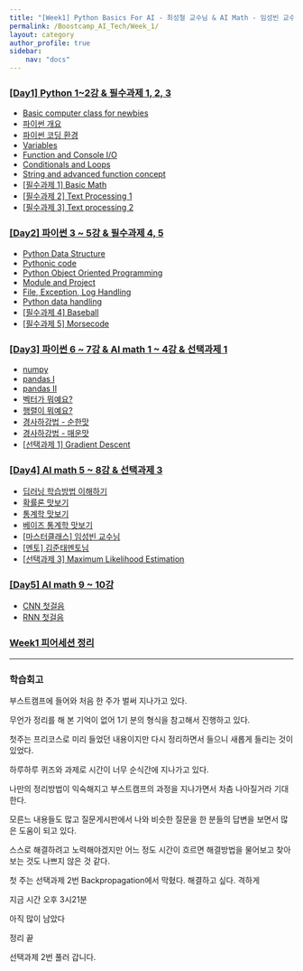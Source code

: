 ```yaml
---
title: "[Week1] Python Basics For AI - 최성철 교수님 & AI Math - 임성빈 교수님"
permalink: /Boostcamp_AI_Tech/Week_1/
layout: category
author_profile: true
sidebar:
    nav: "docs"
---
```


### [[Day1] Python 1~2강 & 필수과제 1, 2, 3](https://raki-1203.github.io/boostcamp_ai_tech/week_1/README/)

- [Basic computer class for newbies](https://raki-1203.github.io/boostcamp_ai_tech/week_1/01.-Basic-computer-class-for-newbies/)
- [파이썬 개요](https://raki-1203.github.io/boostcamp_ai_tech/week_1/02.-python-summary/)
- [파이썬 코딩 환경](https://raki-1203.github.io/boostcamp_ai_tech/week_1/03.-python-coding-environment/)
- [Variables](https://raki-1203.github.io/boostcamp_ai_tech/week_1/04.-Variables/)
- [Function and Console I/O](https://raki-1203.github.io/boostcamp_ai_tech/week_1/05.-Function-and-Console-IO/)
- [Conditionals and Loops](https://raki-1203.github.io/boostcamp_ai_tech/week_1/06.-Conditionals-and-Loops/)
- [String and advanced function concept](https://raki-1203.github.io/boostcamp_ai_tech/week_1/07.-String-and-advanced-function-concept/)
- [[필수과제 1] Basic Math](https://raki-1203.github.io/boostcamp_ai_tech/week_1/README/)
- [[필수과제 2] Text Processing 1](https://raki-1203.github.io/boostcamp_ai_tech/week_1/Assignment-1-Basic-Math/)
- [[필수과제 3] Text processing 2](https://raki-1203.github.io/boostcamp_ai_tech/week_1/Assignment-1-Basic-Math/)

### [[Day2] 파이썬 3 ~ 5강 & 필수과제 4, 5](https://raki-1203.github.io/boostcamp_ai_tech/week_1/README/)

- [Python Data Structure](https://raki-1203.github.io/boostcamp_ai_tech/week_1/01.-Python-Data-Structure/)
- [Pythonic code](https://raki-1203.github.io/boostcamp_ai_tech/week_1/02.-Pythonic-code/)
- [Python Object Oriented Programming](https://raki-1203.github.io/boostcamp_ai_tech/week_1/03.-Python-Object-Oriented-Programming/)
- [Module and Project](https://raki-1203.github.io/boostcamp_ai_tech/week_1/04.-Module-and-Project/)
- [File, Exception, Log Handling](https://raki-1203.github.io/boostcamp_ai_tech/week_1/05.-File_Exception_Log-Handling/)
- [Python data handling](https://raki-1203.github.io/boostcamp_ai_tech/week_1/06.-Python-data-handling/)
- [[필수과제 4] Baseball](https://raki-1203.github.io/boostcamp_ai_tech/week_1/Assignment-4-Baseball/)
- [[필수과제 5] Morsecode](https://raki-1203.github.io/boostcamp_ai_tech/week_1/Assignment-5-Morsecode/)

### [[Day3] 파이썬 6 ~ 7강 & AI math 1 ~ 4강 & 선택과제 1](https://raki-1203.github.io/boostcamp_ai_tech/week_1/README/)

- [numpy](https://raki-1203.github.io/boostcamp_ai_tech/week_1/01.-numpy/)
- [pandas I](https://raki-1203.github.io/boostcamp_ai_tech/week_1/02.-pandas-I/)
- [pandas II](https://raki-1203.github.io/boostcamp_ai_tech/week_1/03.-pandas-II/)
- [벡터가 뭐예요?](https://raki-1203.github.io/boostcamp_ai_tech/week_1/04.-What-is-vector/)
- [행렬이 뭐예요?](https://raki-1203.github.io/boostcamp_ai_tech/week_1/05.-What-is-matrix/)
- [경사하강법 - 순한맛](https://raki-1203.github.io/boostcamp_ai_tech/week_1/06.-gradient-descent-mild/)
- [경사하강법 - 매운맛](https://raki-1203.github.io/boostcamp_ai_tech/week_1/06.-gradient-descent-mild/)
- [[선택과제 1] Gradient Descent](https://raki-1203.github.io/boostcamp_ai_tech/week_1/Choice-Assignment-1-Gradient-Descent/)

### [[Day4] AI math 5 ~ 8강 & 선택과제 3](https://raki-1203.github.io/boostcamp_ai_tech/week_1/README/)

- [딥러닝 학습방법 이해하기](https://raki-1203.github.io/boostcamp_ai_tech/week_1/01.-Understanding-Deep-Learning-Train-Methods/)
- [확률론 맛보기](https://raki-1203.github.io/boostcamp_ai_tech/week_1/02.-A-tase-of-probability-theory/)
- [통계학 맛보기](https://raki-1203.github.io/boostcamp_ai_tech/week_1/03.-A-taste-of-statistics/)
- [베이즈 통계학 맛보기](https://raki-1203.github.io/boostcamp_ai_tech/week_1/README/)
- [[마스터클래스] 임성빈 교수님](https://raki-1203.github.io/boostcamp_ai_tech/week_1/MasterClass-Professor-LimSungbin/)
- [[멘토] 김준태멘토님](https://raki-1203.github.io/boostcamp_ai_tech/week_1/Mentoring-KimJunTae/)
- [[선택과제 3] Maximum Likelihood Estimation](https://raki-1203.github.io/boostcamp_ai_tech/week_1/Choice-Assignment-3-Maximum-Likelihood-Estimation-(MLE)/)

### [[Day5] AI math 9 ~ 10강](https://raki-1203.github.io/boostcamp_ai_tech/week_1/README/)

- [CNN 첫걸음](https://raki-1203.github.io/boostcamp_ai_tech/week_1/01.-CNN-first-step/)
- [RNN 첫걸음](https://raki-1203.github.io/boostcamp_ai_tech/week_1/02.-RNN-first-step/)

### [Week1 피어세션 정리](https://github.com/raki-1203/Boostcamp_2st_Hot6/tree/main/Meetup-log/week1)

---
### 학습회고

부스트캠프에 들어와 처음 한 주가 벌써 지나가고 있다.

무언가 정리를 해 본 기억이 없어 1기 분의 형식을 참고해서 진행하고 있다.

첫주는 프리코스로 미리 들었던 내용이지만 다시 정리하면서 들으니 새롭게 들리는 것이 있었다.

하루하루 퀴즈와 과제로 시간이 너무 순식간에 지나가고 있다.

나만의 정리방법이 익숙해지고 부스트캠프의 과정을 지나가면서 차츰 나아질거라 기대한다.

모른느 내용들도 많고 질문게시판에서 나와 비슷한 질문을 한 분들의 답변을 보면서 많은 도움이 되고 있다.

스스로 해결하려고 노력해야겠지만 어느 정도 시간이 흐르면 해결방법을 물어보고 찾아보는 것도 나쁘지 않은 것 같다.

첫 주는 선택과제 2번 Backpropagation에서 막혔다. 해결하고 싶다. 격하게

지금 시간 오후 3시21분

아직 많이 남았다 

정리 끝 

선택과제 2번 풀러 갑니다.


